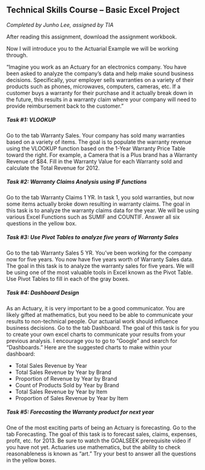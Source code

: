 ## Technical Skills Course – Basic Excel Project
*Completed by Junho Lee, assigned by TIA*

After reading this assignment, download the assignment workbook.

Now I will introduce you to the Actuarial Example we will be working through.

“Imagine you work as an Actuary for an electronics company. You have been asked to analyze the company’s data and help make sound business decisions. Specifically, your employer sells warranties on a variety of their products such as phones, microwaves, computers, cameras, etc. If a customer buys a warranty for their purchase and it actually break down in the future, this results in a warranty claim where your company will need to provide reimbursement back to the customer.”

##### Task #1: VLOOKUP

Go to the tab Warranty Sales. Your company has sold many warranties based on a variety of items. The goal is to populate the warranty revenue using the VLOOKUP function based on the 1-Year Warranty Price Table toward the right. For example, a Camera that is a Plus brand has a Warranty Revenue of $84. Fill in the Warranty Value for each Warranty sold and calculate the Total Revenue for 2012.

##### Task #2: Warranty Claims Analysis using IF functions
Go to the tab Warranty Claims 1 YR. In task 1, you sold warranties, but now some items actually broke down resulting in warranty claims. The goal in this task is to analyze the warranty claims data for the year. We will be using various Excel Functions such as SUMIF and COUNTIF. Answer all six questions in the yellow box.

##### Task #3: Use Pivot Tables to analyze five years of Warranty Sales
Go to the tab Warranty Sales 5 YR. You’ve been working for the company now for five years. You now have five years worth of Warranty Sales data. The goal in this task is to analyze the warranty sales for five
years. We will be using one of the most valuable tools in Excel known as the Pivot Table. Use Pivot Tables to fill in each of the gray boxes.

##### Task #4: Dashboard Design

As an Actuary, it is very important to be a good communicator. You are likely gifted at mathematics, but you need to be able to communicate your results to non-technical people. Our actuarial work should influence business decisions. Go to the tab Dashboard. The goal of this task is for you to create your own excel charts to communicate your results from your previous analysis. I encourage you to go to “Google” and search for “Dashboards.” Here are the suggested charts to make within your dashboard:

* Total Sales Revenue by Year
* Total Sales Revenue by Year by Brand
* Proportion of Revenue by Year by Brand
* Count of Products Sold by Year by Brand
* Total Sales Revenue by Year by Item
* Proportion of Sales Revenue by Year by Item

##### Task #5: Forecasting the Warranty product for next year

One of the most exciting parts of being an Actuary is forecasting. Go to the tab Forecasting. The goal of this task is to forecast sales, claims, expenses, profit, etc. for 2013. Be sure to watch the GOALSEEK prerequisite video if you have not yet. Actuaries use mathematics, but the ability to check reasonableness is known as “art.” Try your best to answer all the questions in the yellow boxes.

